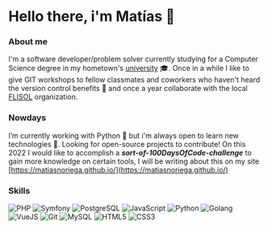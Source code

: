 # Hello there, i'm Matías 👋

### About me

I'm a software developer/problem solver currently studying for a Computer Science degree in my hometown's [university](http://www.uno.edu.ar) :mortar_board:. Once in a while I like to give GIT workshops to fellow classmates and coworkers who haven't heard the version control benefits :raised_hands: and once a year collaborate with the local [FLISOL](https://flisol.info) organization.

### Nowdays

I’m currently working with Python :wrench: but i'm always open to learn new technologies 🌱. Looking for open-source projects to contribute! On this 2022 I would like to accomplish a ***sort-of-100DaysOfCode-challenge*** to gain more knowledge on certain tools, I will be writing about this on my site [https://matiasnoriega.github.io/](https://matiasnoriega.github.io/)

### Skills
  ![PHP](https://img.shields.io/badge/-PHP-777BB4?style=plastic&logo=PHP&logoColor=white)
  ![Symfony](https://img.shields.io/badge/-Symfony-000000?style=plastic&logo=Symfony)
  ![PostgreSQL](https://img.shields.io/badge/PostgreSQL-336791?style=plastic&logo=postgresql&logoColor=white)
  ![JavaScript](https://img.shields.io/badge/-JavaScript-F7DF1E?style=plastic&logo=JavaScript&logoColor=black)
  ![Python](https://img.shields.io/badge/Python-3776AB?style=plastic&logo=python&logoColor=white)
  ![Golang](https://img.shields.io/badge/Go-00ADD8?style=plastic&logo=go&logoColor=white)
  ![VueJS](https://img.shields.io/badge/Vue.js-35495E?style=plastic&logo=vue.js&logoColor=4FC08D)
  ![Git](https://img.shields.io/badge/-GIT-grey?style=plastic&logo=GIT)
  ![MySQL](https://img.shields.io/badge/-MySQL-4479A1?style=plastic&logo=mysql&logoColor=white)
  ![HTML5](https://img.shields.io/badge/HTML5-E34F26?style=plastic&logo=html5&logoColor=white)
  ![CSS3](https://img.shields.io/badge/CSS3-1572B6?style=plastic&logo=css3&logoColor=white)
